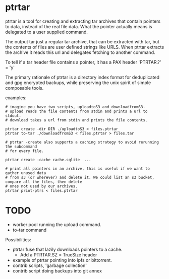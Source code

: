 # ptrtar

ptrtar is a tool for creating and extracting tar archives that 
contain pointers to data, instead of the real file data. What the pointer
actually means is delegated to a user supplied command.

The output tar just a regular tar archive, that can be extracted with tar,
but the contents of files are user defined strings like URLS. When ptrtar
extracts the archive it reads this url and delegates fetching to another command.

To tell if a tar header file contains a pointer, it has a PAX header 'PTRTAR.?' = 'y'

The primary rationale of ptrtar is a directory index format for deduplicated and
gpg encrypted backups, while preserving the unix spirit of simple composable tools.

examples:

```
# imagine you have two scripts, uploadtoS3 and downloadfromS3.
# upload reads the file contents from stdin and prints a url to stdout.
# download takes a url from stdin and prints the file contents.

ptrtar create -dir DIR ./uploadtoS3 > files.ptrtar
ptrtar to-tar ./downloadfromS3 < files.ptrtar > files.tar

# ptrtar -create also supports a caching strategy to avoid rerunning the subcommand
# for every file.

ptrtar create -cache cache.sqlite  ...

# print all pointers in an archive, this is useful if we want to gather unused data
# from s3 (or wherever) and delete it. We could list an s3 bucket, compare all the files, then delete
# ones not used by our archives.
ptrtar print-ptrs < files.ptrtar
```



# TODO

- worker pool running the upload command.
- to-tar command

Possibilities:

- ptrtar fuse that lazily downloads pointers to a cache.
  - Add a PTRTAR.SZ = TrueSize header
- example of ptrtar pointing into ipfs or bittorrent.
- contrib scripts, 'garbage collection'
- contrib script doing backups into git annex
